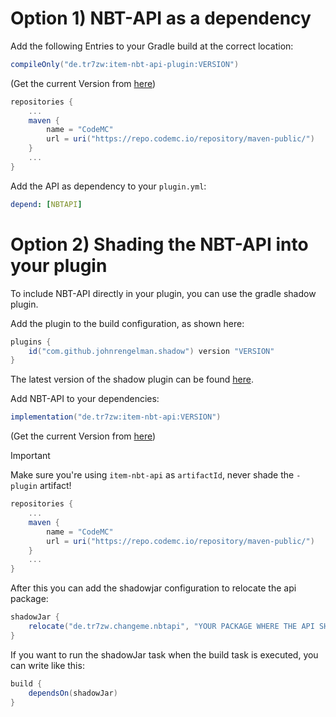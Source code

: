 # Option 1) NBT-API as a dependency

Add the following Entries to your Gradle build at the correct location:

```groovy
compileOnly("de.tr7zw:item-nbt-api-plugin:VERSION")
```

(Get the current Version from [here](https://www.spigotmc.org/resources/nbt-api.7939/))

```groovy
repositories {
    ...
    maven {
        name = "CodeMC"
        url = uri("https://repo.codemc.io/repository/maven-public/")
    }
    ...
}
```

Add the API as dependency to your ``plugin.yml``:

```yml
depend: [NBTAPI]
```

# Option 2) Shading the NBT-API into your plugin

To include NBT-API directly in your plugin, you can use the gradle shadow plugin.

Add the plugin to the build configuration, as shown here:

```groovy
plugins {
    id("com.github.johnrengelman.shadow") version "VERSION"
}
```

The latest version of the shadow plugin can be found [here](https://github.com/johnrengelman/shadow/releases).
<br/>

Add NBT-API to your dependencies:

```groovy
implementation("de.tr7zw:item-nbt-api:VERSION")
```

(Get the current Version from [here](https://www.spigotmc.org/resources/nbt-api.7939/))

> [!IMPORTANT]
> Make sure you're using ``item-nbt-api`` as ``artifactId``, never shade the ``-plugin`` artifact!

```groovy
repositories {
    ...
    maven {
        name = "CodeMC"
        url = uri("https://repo.codemc.io/repository/maven-public/")
    }
    ...
}
```

After this you can add the shadowjar configuration to relocate the api package:

```groovy
shadowJar {
    relocate("de.tr7zw.changeme.nbtapi", "YOUR PACKAGE WHERE THE API SHOULD END UP")
}
```

If you want to run the shadowJar task when the build task is executed, you can write like this:

```groovy
build {
    dependsOn(shadowJar)
}
```

